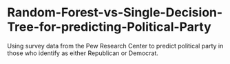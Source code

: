 # Random-Forest-vs-Single-Decision-Tree-for-predicting-Political-Party

Using survey data from the Pew Research Center to predict political party in those who identify as either Republican or Democrat. 
